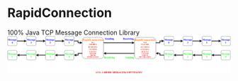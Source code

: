# RapidConnection
100% Java TCP Message Connection Library
![Alt text](/Images/Diagram.png?raw=true "Diagram")
